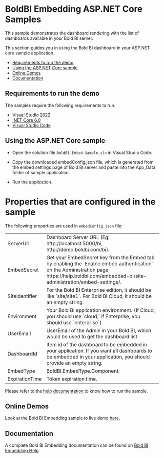 # BoldBI Embedding ASP.NET Core Samples

This sample demonstrates the dashboard rendering with the list of dashboards available in your Bold BI server.

This section guides you in using the Bold BI dashboard in your ASP.NET core sample application.

 * [Requirements to run the demo](#requirements-to-run-the-demo)
 * [Using the ASP.NET Core sample](#using-the-asp.net-core-samples)
 * [Online Demos](#online-demos)
 * [Documentation](#documentation)

 ## Requirements to run the demo

The samples require the following requirements to run.

 * [Visual Studio 2022](https://visualstudio.microsoft.com/downloads/)
 * [.NET Core 6.0](https://dotnet.microsoft.com/download/dotnet-core)
 * [Visual Studio Code](https://code.visualstudio.com/download)

 ## Using the ASP.NET Core sample
 
 * Open the solution file `BoldBI.Embed.Sample.sln` in Visual Studio Code. 

 * Copy the downloaded embedConfig.json file, which is generated from the embed settings page of Bold BI server and paste into the App_Data folder of sample application.

 * Run the application.
 
 # Properties that are configured in the sample
 The following properties are used in `embedConfig.json` file:

<meta charset="utf-8"/>
<table>
  <tbody>
    <tr>
        <td align="left">ServerUrl</td>
        <td align="left">Dashboard Server URL (Eg: http://localhost:5000/bi, http://demo.boldbi.com/bi).</td>
    </tr>
    <tr>
        <td align="left">EmbedSecret</td>
        <td align="left">Get your EmbedSecret key from the Embed tab by enabling the `Enable embed authentication` on the Administration page https://help.boldbi.com/embedded-bi/site-administration/embed-settings/.</td>
    </tr>
    <tr>
        <td align="left">SiteIdentifier</td>
        <td align="left">For the Bold BI Enterprise edition, it should be like `site/site1`. For Bold BI Cloud, it should be an empty string.</td>
    </tr>
    <tr>
        <td align="left">Environment</td>
        <td align="left">Your Bold BI application environment. (If Cloud, you should use `cloud,` if Enterprise, you should use `enterprise`).</td>
    </tr>
    <tr>
        <td align="left">UserEmail</td>
        <td align="left">UserEmail of the Admin in your Bold BI, which would be used to get the dashboard list.</td>
    </tr>
     <tr>
        <td align="left">DashboardId</td>
        <td align="left">Item id of the dashboard to be embedded in your application. If you want all dashboards to be embedded in your application, you should provide an empty string.</td>
    </tr>
    <tr>
        <td align="left">EmbedType</td>
        <td align="left">BoldBI.EmbedType.Component.</td>
    </tr>
    <tr>
        <td align="left">ExpirationTime</td>
        <td align="left">Token expiration time.</td>
    </tr>
  </tbody>
</table>


Please refer to the [help documentation](https://help.boldbi.com/embedded-bi/javascript-based/samples/v3.3.40-or-later/asp-net-core/#how-to-run-the-sample) to know how to run the sample.

## Online Demos

Look at the Bold BI Embedding sample to live demo [here](https://samples.boldbi.com/embed).


## Documentation

A complete Bold BI Embedding documentation can be found on [Bold BI Embedding Help](https://help.boldbi.com/embedded-bi/javascript-based/).